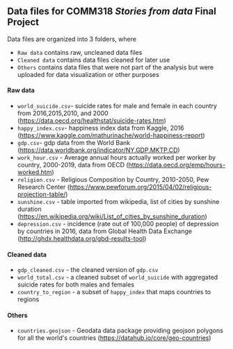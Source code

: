 ## Data files for COMM318 _Stories from data_ Final Project

Data files are organized into 3 folders, where
* `Raw data` contains raw, uncleaned data files
* `Cleaned data` contains data files cleaned for later use
* `Others` contains data files that were not part of the analysis but were uploaded for data visualization or other purposes 

#### Raw data
* `world_suicide.csv`- suicide rates for male and female in each country from 2016,2015,2010, and 2000 (https://data.oecd.org/healthstat/suicide-rates.htm)
* `happy_index.csv`- happiness index data from Kaggle, 2016 (https://www.kaggle.com/mathurinache/world-happiness-report)
* `gdp.csv`- gdp data from the World Bank (https://data.worldbank.org/indicator/NY.GDP.MKTP.CD)
* `work_hour.csv` - Average annual hours actually worked per worker by country, 2000-2019, data from OECD (https://data.oecd.org/emp/hours-worked.htm)
* `religion.csv` - Religious Composition by Country, 2010-2050, Pew Research Center (https://www.pewforum.org/2015/04/02/religious-projection-table/)
* `sunshine.csv` - table imported from wikipedia, list of cities by sunshine duration (https://en.wikipedia.org/wiki/List_of_cities_by_sunshine_duration)
* `depression.csv` - incidence (rate out of 100,000 people) of depression by countries in 2016, data from Global Health Data Exchange (http://ghdx.healthdata.org/gbd-results-tool)

#### Cleaned data
* `gdp_cleaned.csv` - the cleaned version of `gdp.csv`
* `world_total.csv` - a cleaned subset of `world_suicide` with aggregated suicide rates for both males and females 
* `country_to_region` - a subset of `happy_index` that maps countries to regions

#### Others
* `countries.geojson` - Geodata data package providing geojson polygons for all the world's countries (https://datahub.io/core/geo-countries)